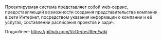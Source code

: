 Проектируемая система представляет собой  web-сервис, предоставляющий возможности создания 
представительства компании в сети Интернет, посредством указания информации о компании и её услугах, 
составлении расписания проектов и задач.

Подробнее:
https://github.com/VirDe/testRep/wiki
